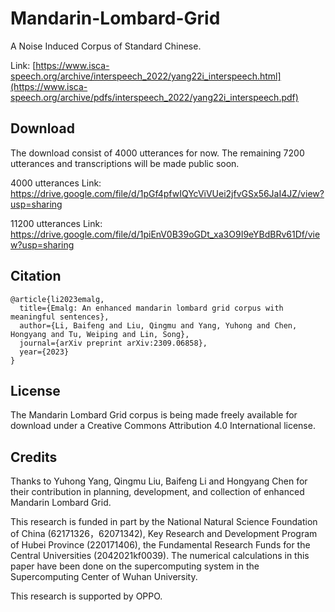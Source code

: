 # Mandarin-Lombard-Grid

A Noise Induced Corpus of Standard Chinese.

Link: [https://www.isca-speech.org/archive/interspeech_2022/yang22i_interspeech.html](https://www.isca-speech.org/archive/pdfs/interspeech_2022/yang22i_interspeech.pdf)
## Download

 The download consist of 4000 utterances for now. The remaining 7200 utterances and transcriptions will be made public soon.

4000 utterances Link: https://drive.google.com/file/d/1pGf4pfwIQYcViVUei2jfvGSx56JaI4JZ/view?usp=sharing

11200 utterances Link: https://drive.google.com/file/d/1piEnV0B39oGDt_xa3O9I9eYBdBRv61Df/view?usp=sharing

## Citation

```
@article{li2023emalg,
  title={Emalg: An enhanced mandarin lombard grid corpus with meaningful sentences},
  author={Li, Baifeng and Liu, Qingmu and Yang, Yuhong and Chen, Hongyang and Tu, Weiping and Lin, Song},
  journal={arXiv preprint arXiv:2309.06858},
  year={2023}
}
```

## License

The Mandarin Lombard Grid corpus is being made freely available for download under a Creative Commons Attribution 4.0 International license.

## Credits

Thanks to Yuhong Yang, Qingmu Liu, Baifeng Li and Hongyang Chen for their contribution in planning, development, and collection of enhanced Mandarin Lombard Grid.

This research is funded in part by the National Natural Science Foundation of China (62171326，62071342), Key Research and Development Program of Hubei Province (220171406), the Fundamental Research Funds for the Central Universities (2042021kf0039). The numerical calculations in this paper have been done on the supercomputing system in the Supercomputing Center of Wuhan University. 

This research is supported by OPPO.

